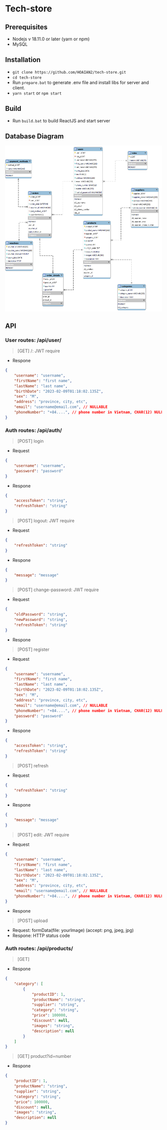 # Tech-store
## Prerequisites
* Nodejs v 18.11.0 or later (yarn or npm)
* MySQL
## Installation
* `git clone https://github.com/HOAIAN2/tech-store.git`
* `cd tech-store`
* Run `prepare.bat` to generate .env file and install libs for server and client.
* `yarn start` or `npm start`
## Build
* Run `build.bat` to build ReactJS and start server
## Database Diagram
![](/database/store_db_diagram.png)
## API
### User routes: /api/user/
>[GET] /: JWT require
* Respone
``` json
{
    "username": "username",
    "firstName": "first name",
    "lastName": "last name",
    "birthDate": "2023-02-09T01:18:02.135Z",
    "sex": "M",
    "address": "province, city, etc",
    "email": "username@email.com", // NULLABLE
    "phoneNumber": "+84....", // phone number in Vietnam, CHAR(12) NULLABLE
}
```
### Auth routes: /api/auth/
>[POST] login
* Request
```json
{
    "username": "username",
    "password": "password"
}
```
* Respone
```json
{
    "accessToken": "string",
    "refreshToken": "string"
}
```
>[POST] logout: JWT require
* Request
```json
{
    "refreshToken": "string"
}
```
* Respone
```json
{
    "message": "message"
}
```
>[POST] change-password: JWT require
* Request
```json
{
    "oldPassword": "string",
    "newPassword": "string",
    "refreshToken": "string"
}
```
* Respone
>[POST] register
* Request
```json
{
    "username": "username",
    "firstName": "first name",
    "lastName": "last name",
    "birthDate": "2023-02-09T01:18:02.135Z",
    "sex": "M",
    "address": "province, city, etc",
    "email": "username@email.com", // NULLABLE
    "phoneNumber": "+84....", // phone number in Vietnam, CHAR(12) NULLABLE
    "password": "password"
}
```
* Respone
```json
{
    "accessToken": "string",
    "refreshToken": "string"
}
```
>[POST] refresh
* Request
```json
{
    "refreshToken": "string"
}
```
* Respone
```json
{
    "message": "message"
}
```
>[POST] edit: JWT require
* Request
```json
{
    "username": "username",
    "firstName": "first name",
    "lastName": "last name",
    "birthDate": "2023-02-09T01:18:02.135Z",
    "sex": "M",
    "address": "province, city, etc",
    "email": "username@email.com", // NULLABLE
    "phoneNumber": "+84....", // phone number in Vietnam, CHAR(12) NULLABLE
}
```
* Respone
>[POST] upload
* Request: formData(file: yourImage) (accept: png, jpeg, jpg)
* Respone: HTTP status code
### Auth routes: /api/products/
>[GET]
* Respone
```json
{
    "category": [
        {
            "productID": 1,
            "productName": "string",
            "supplier": "string",
            "category": "string",
            "price": 100000,
            "discount": null,
            "images": "string",
            "description": null
        }
    ]
}
```
>[GET] product?id=number
* Respone
```json
{
    "productID": 1,
    "productName": "string",
    "supplier": "string",
    "category": "string",
    "price": 100000,
    "discount": null,
    "images": "string",
    "description": null
}
```